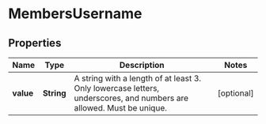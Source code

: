 # MembersUsername

## Properties
Name | Type | Description | Notes
------------ | ------------- | ------------- | -------------
**value** | **String** | A string with a length of at least 3.  Only lowercase letters, underscores, and numbers are allowed.  Must be unique. |  [optional]

